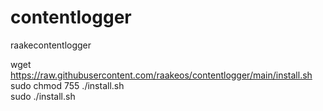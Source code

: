 # contentlogger
raakecontentlogger

wget https://raw.githubusercontent.com/raakeos/contentlogger/main/install.sh<br>
sudo chmod 755 ./install.sh<br>
sudo ./install.sh<br>

